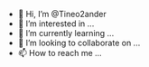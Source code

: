 - 👋 Hi, I’m @Tineo2ander
- 👀 I’m interested in ...
- 🌱 I’m currently learning ...
- 💞️ I’m looking to collaborate on ...
- 📫 How to reach me ...

<!---
Tineo2ander/Tineo2ander is a ✨ special ✨ repository because its `README.md` (this file) appears on your GitHub profile.
You can click the Preview link to take a look at your changes.
--->
